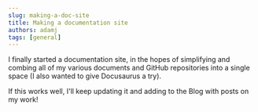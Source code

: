 ```yaml
---
slug: making-a-doc-site
title: Making a documentation site
authors: adamj
tags: [general]
---
```


I finally started a documentation site, in the hopes of simplifying and combing all of my various documents and GitHub repositories into a single space (I also wanted to give Docusaurus a try).

<!-- truncate -->

If this works well, I'll keep updating it and adding to the Blog with posts on my work!
